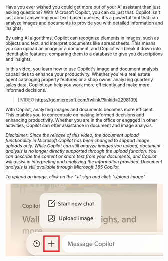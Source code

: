 Have you ever wished you could get more out of your AI assistant than just asking questions? With Microsoft Copilot, you can do just that. Copilot isn't just about answering your text-based queries; it's a powerful tool that can analyze images and documents to provide you with detailed information and insights.

By using AI algorithms, Copilot can recognize elements in images, such as objects and text, and interpret documents like spreadsheets. This means you can upload an image or a document, and Copilot will break it down into identifiable features, comparing them to a database to give you descriptions and insights.

In this video, you learn how to use Copilot's image and document analysis capabilities to enhance your productivity. Whether you're a real estate agent cataloging property features or a shop owner analyzing quarterly sales data, Copilot can help you work more efficiently and make more informed decisions.

> [!VIDEO https://go.microsoft.com/fwlink/?linkid=2298109]

With Copilot, analyzing images and documents becomes more efficient. This enables you to concentrate on making informed decisions and enhancing productivity. Whether you are in the office or engaged in other activities, Copilot can offer assistance in document and image analysis. 

_Disclaimer: Since the release of this video, the document upload functionality in Microsoft Copilot has been_ _changed to support image uploads only. While Copilot can still analyze images you upload, document analysis is no longer directly supported through the upload function. You can describe the content or share text from your documents, and Copilot will assist in interpreting and analyzing the information provided. Document analysis is_ _still_ _available through Microsoft 365 Copilot._ 

_To upload an_ _image, click on the "+" sign and click "Upload image"_

![A screenshot of Microsoft Copilot's "Upload image" feature.](../media/image-1.jpg)